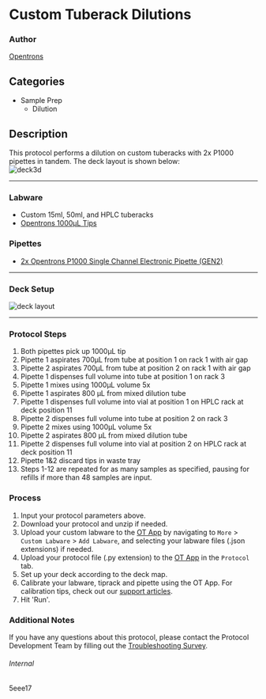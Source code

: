 # Custom Tuberack Dilutions

### Author
[Opentrons](https://opentrons.com/)

## Categories
* Sample Prep
	* Dilution

## Description

This protocol performs a dilution on custom tuberacks with 2x P1000 pipettes in tandem. The deck layout is shown below:  
![deck3d](https://opentrons-protocol-library-website.s3.amazonaws.com/custom-README-images/5eee17/deck3d.png)

---

### Labware
* Custom 15ml, 50ml, and HPLC tuberacks
* [Opentrons 1000µL Tips](https://shop.opentrons.com/opentrons-1000-l-tips/)

### Pipettes
* [2x Opentrons P1000 Single Channel Electronic Pipette (GEN2)](https://shop.opentrons.com/single-channel-electronic-pipette-p20/)

---

### Deck Setup
![deck layout](https://opentrons-protocol-library-website.s3.amazonaws.com/custom-README-images/5eee17/deck2d.png)

---

### Protocol Steps
1. Both pipettes pick up 1000µL tip
2. Pipette 1 aspirates 700µL from tube at position 1 on rack 1 with air gap
3. Pipette 2 aspirates 700µL from tube at position 2 on rack 1 with air gap
4. Pipette 1 dispenses full volume into tube at position 1 on rack 3
5. Pipette 1 mixes using 1000µL volume 5x
6. Pipette 1 aspirates 800 µL from mixed dilution tube
7. Pipette 1 dispenses full volume into vial at position 1 on HPLC rack at deck position 11
8. Pipette 2 dispenses full volume into tube at position 2 on rack 3
9. Pipette 2 mixes using 1000µL volume 5x
10. Pipette 2 aspirates 800 µL from mixed dilution tube
11. Pipette 2 dispenses full volume into vial at position 2 on HPLC rack at deck position 11
12. Pipette 1&2 discard tips in waste tray
13. Steps 1-12 are repeated for as many samples as specified, pausing for refills if more than 48 samples are input.


### Process
1. Input your protocol parameters above.
2. Download your protocol and unzip if needed.
3. Upload your custom labware to the [OT App](https://opentrons.com/ot-app) by navigating to `More` > `Custom Labware` > `Add Labware`, and selecting your labware files (.json extensions) if needed.
4. Upload your protocol file (.py extension) to the [OT App](https://opentrons.com/ot-app) in the `Protocol` tab.
5. Set up your deck according to the deck map.
6. Calibrate your labware, tiprack and pipette using the OT App. For calibration tips, check out our [support articles](https://support.opentrons.com/en/collections/1559720-guide-for-getting-started-with-the-ot-2).
7. Hit 'Run'.

### Additional Notes
If you have any questions about this protocol, please contact the Protocol Development Team by filling out the [Troubleshooting Survey](https://protocol-troubleshooting.paperform.co/).

###### Internal
5eee17

